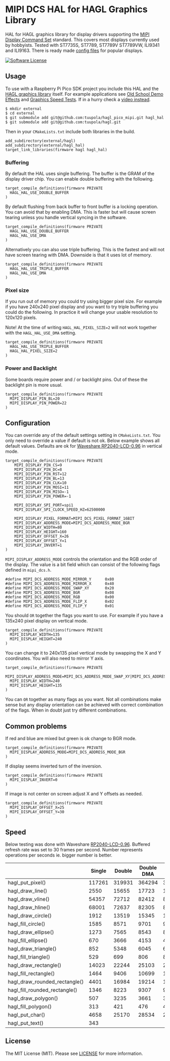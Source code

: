 # MIPI DCS HAL for HAGL Graphics Library

HAL for HAGL graphics library for display drivers supporting the [MIPI Display Command Set](https://www.mipi.org/specifications/display-command-set) standard. This covers most displays currently used by hobbyists. Tested with ST7735S, ST7789, ST7789V ST7789VW, ILI9341 and ILI9163. There is ready made [config files](https://github.com/tuupola/hagl_pico_mipi/tree/master/cmake) for popular displays.

[![Software License](https://img.shields.io/badge/license-MIT-brightgreen.svg?style=flat-square)](LICENSE.md)

## Usage

To use with a Raspberry Pi Pico SDK project you include this HAL and the [HAGL graphics library](https://github.com/tuupola/hagl) itself. For example applications see [Old School Demo Effects](https://github.com/tuupola/pico_effects) and [Graphics Speed Tests](https://github.com/tuupola/pico_effects). If in a hurry check a [video instead](https://vimeo.com/510236080).

```
$ mkdir external
$ cd external
$ git submodule add git@github.com:tuupola/hagl_pico_mipi.git hagl_hal
$ git submodule add git@github.com:tuupola/hagl.git
```

Then in your `CMakeLists.txt` include both libraries in the build.

```
add_subdirectory(external/hagl)
add_subdirectory(external/hagl_hal)
target_link_libraries(firmware hagl hagl_hal)

```

### Buffering

By default the HAL uses single buffering. The buffer is the GRAM of the display driver chip. You can enable double buffering with the following.

```
target_compile_definitions(firmware PRIVATE
  HAGL_HAL_USE_DOUBLE_BUFFER
)
```

By default flushing from back buffer to front buffer is a locking operation. You can avoid that by enabling DMA. This is faster but will cause screen tearing unless you handle vertical syncing in the software.

```
target_compile_definitions(firmware PRIVATE
  HAGL_HAL_USE_DOUBLE_BUFFER
  HAGL_HAL_USE_DMA
)
```

Alternatively you can also use triple buffering. This is the fastest and will not have screen tearing with DMA. Downside is that it uses lot of memory.


```
target_compile_definitions(firmware PRIVATE
  HAGL_HAL_USE_TRIPLE_BUFFER
  HAGL_HAL_USE_DMA
)
```

### Pixel size

If you run out of memory you could try using bigger pixel size. For example if you have 240x240 pixel display and you want to try triple buffering you could do the following. In practice it will change your usable resolution to 120x120 pixels.

Note! At the time of writing `HAGL_HAL_PIXEL_SIZE=2` will not work together with the `HAGL_HAL_USE_DMA` setting.

```
target_compile_definitions(firmware PRIVATE
  HAGL_HAL_USE_TRIPLE_BUFFER
  HAGL_HAL_PIXEL_SIZE=2
)
```

### Power and Backlight

Some boards require power and / or backlight pins. Out of these the backlight pin is more usual.

```
target_compile_definitions(firmware PRIVATE
  MIPI_DISPLAY_PIN_BL=20
  MIPI_DISPLAY_PIN_POWER=22
)
```



## Configuration

You can override any of the default settings setting in `CMakeLists.txt`. You only need to override a value if default is not ok. Below example shows all default values. Defaults are ok for [Waveshare RP2040-LCD-0.96](https://www.waveshare.com/wiki/RP2040-LCD-0.96) in vertical mode.

```
target_compile_definitions(firmware PRIVATE
    MIPI_DISPLAY_PIN_CS=9
    MIPI_DISPLAY_PIN_DC=8
    MIPI_DISPLAY_PIN_RST=12
    MIPI_DISPLAY_PIN_BL=13
    MIPI_DISPLAY_PIN_CLK=10
    MIPI_DISPLAY_PIN_MOSI=11
    MIPI_DISPLAY_PIN_MISO=-1
    MIPI_DISPLAY_PIN_POWER=-1

    MIPI_DISPLAY_SPI_PORT=spi1
    MIPI_DISPLAY_SPI_CLOCK_SPEED_HZ=62500000

    MIPI_DISPLAY_PIXEL_FORMAT=MIPI_DCS_PIXEL_FORMAT_16BIT
    MIPI_DISPLAY_ADDRESS_MODE=MIPI_DCS_ADDRESS_MODE_BGR
    MIPI_DISPLAY_WIDTH=80
    MIPI_DISPLAY_HEIGHT=160
    MIPI_DISPLAY_OFFSET_X=26
    MIPI_DISPLAY_OFFSET_Y=1
    MIPI_DISPLAY_INVERT=1
)
```

`MIPI_DISPLAY_ADDRESS_MODE` controls the orientation and the RGB order of the display. The value is a bit field which can consist of the following flags defined in `mipi_dcs.h`.

```
#define MIPI_DCS_ADDRESS_MODE_MIRROR_Y      0x80
#define MIPI_DCS_ADDRESS_MODE_MIRROR_X      0x40
#define MIPI_DCS_ADDRESS_MODE_SWAP_XY       0x20
#define MIPI_DCS_ADDRESS_MODE_BGR           0x08
#define MIPI_DCS_ADDRESS_MODE_RGB           0x00
#define MIPI_DCS_ADDRESS_MODE_FLIP_X        0x02
#define MIPI_DCS_ADDRESS_MODE_FLIP_Y        0x01
```

You should `OR` together the flags you want to use. For example if you have a 135x240 pixel display on vertical mode.

```
target_compile_definitions(firmware PRIVATE
  MIPI_DISPLAY_WIDTH=135
  MIPI_DISPLAY_HEIGHT=240
)
```

You can change it to 240x135 pixel vertical mode by swapping the X and Y coordinates. You will also need to mirror Y axis.

```
target_compile_definitions(firmware PRIVATE
  MIPI_DISPLAY_ADDRESS_MODE=MIPI_DCS_ADDRESS_MODE_SWAP_XY|MIPI_DCS_ADDRESS_MODE_MIRROR_Y
  MIPI_DISPLAY_WIDTH=240
  MIPI_DISPLAY_HEIGHT=135
)
```

You can `OR` together as many flags as you want. Not all combinations make sense but any display orientation can be achieved with correct combination of the flags. When in doubt just try different combinations.

## Common problems

If red and blue are mixed but green is ok change to BGR mode.

```
target_compile_definitions(firmware PRIVATE
  MIPI_DISPLAY_ADDRESS_MODE=MIPI_DCS_ADDRESS_MODE_BGR
)
```

If display seems inverted turn of the inversion.

```
target_compile_definitions(firmware PRIVATE
  MIPI_DISPLAY_INVERT=0
)
```

If image is not center on screen adjust X and Y offsets as needed.

```
target_compile_definitions(firmware PRIVATE
  MIPI_DISPLAY_OFFSET_X=25
  MIPI_DISPLAY_OFFSET_Y=30
)
```

## Speed

Below testing was done with Waveshare [RP2040-LCD-0.96](https://www.waveshare.com/wiki/RP2040-LCD-0.96). Buffered refresh rate was set to 30 frames per second. Number represents operations per seconds ie. bigger number is better.

|                               | Single | Double    | Double DMA | Triple DMA |
|-------------------------------|--------|-----------|------------|------------|
| hagl_put_pixel()              | 117261 |    319931 |     364294 |     365326 |
| hagl_draw_line()              |   2550 |     15655 |      17723 |      17794 |
| hagl_draw_vline()             |  54357 |     72712 |      82412 |      82509 |
| hagl_draw_hline()             |  68001 |     72637 |      82305 |      82497 |
| hagl_draw_circle()            |   1912 |     13519 |      15345 |      15371 |
| hagl_fill_circle()            |   1585 |      8571 |       9701 |       9744 |
| hagl_draw_ellipse()           |   1273 |      7565 |       8543 |       8563 |
| hagl_fill_ellipse()           |    670 |      3666 |       4153 |       4167 |
| hagl_draw_triangle()          |    852 |      5348 |       6045 |       6080 |
| hagl_fill_triangle()          |    529 |       699 |        806 |        806 |
| hagl_draw_rectangle()         |  14023 |     22244 |      25103 |      25244 |
| hagl_fill_rectangle()         |   1464 |      9406 |      10699 |      10712 |
| hagl_draw_rounded_rectangle() |   4401 |     16984 |      19214 |      19288 |
| hagl_fill_rounded_rectangle() |   1346 |      8223 |       9307 |       9347 |
| hagl_draw_polygon()           |    507 |      3235 |       3661 |       3678 |
| hagl_fill_polygon()           |    313 |       421 |        476 |        486 |
| hagl_put_char()               |   4658 |     25170 |      28534 |      28443 |
| hagl_put_text()               |    343 |           |            |            |

## License

The MIT License (MIT). Please see [LICENSE](LICENSE) for more information.

